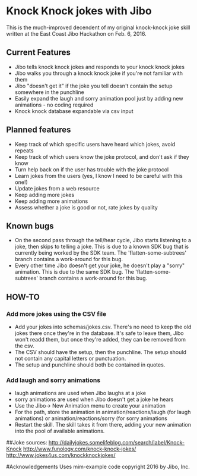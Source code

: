 # Knock Knock jokes with Jibo
This is the much-improved decendent of my original knock-knock joke skill written at the East Coast Jibo Hackathon on Feb. 6, 2016.

## Current Features
* Jibo tells knock knock jokes and responds to your knock knock jokes
* Jibo walks you through a knock knock joke if you're not familiar with them
* Jibo "doesn't get it" if the joke you tell doesn't contain the setup somewhere in the punchline
* Easily expand the laugh and sorry animation pool just by adding new animations - no coding required
* Knock knock database expandable via csv input
 
## Planned features
* Keep track of which specific users have heard which jokes, avoid repeats
* Keep track of which users know the joke protocol, and don't ask if they know
* Turn help back on if the user has trouble with the joke protocol
* Learn jokes from the users (yes, I know I need to be careful with this one!)
* Update jokes from a web resource
* Keep adding more jokes
* Keep adding more animations
* Assess whether a joke is good or not, rate jokes by quality

## Known bugs
* On the second pass through the tell/hear cycle, Jibo starts listening to a joke, then skips to telling a joke. This is due to a known SDK bug that is currently being worked by the SDK team. The 'flatten-some-subtrees' branch contains a work-around for this bug.
* Every other time Jibo doesn't get your joke, he doesn't play a "sorry" animation. This is due to the same SDK bug. The 'flatten-some-subtrees' branch contains a work-around for this bug.

## HOW-TO

### Add more jokes using the CSV file
* Add your jokes into schemas/jokes.csv. There's no need to keep the old jokes there once they're in the database. It's safe to leave them, Jibo won't readd them, but once they're added, they can be removed from the csv.
* The CSV should have the setup, then the punchline. The setup should not contain any capital letters or punctuation.
* The setup and punchline should both be contained in quotes.

### Add laugh and sorry animations
* laugh animations are used when Jibo laughs at a joke
* sorry animations are used when Jibo doesn't get a joke he hears
* Use the Jibo-> New Animation menu to create your animation
* For the path, store the animation in animation/reactions/laugh (for laugh animations) or animation/reactions/sorry (for sorry animations
* Restart the skill. The skill takes it from there, adding your new animation into the pool of available animations.

##Joke sources:
http://dailyjokes.somelifeblog.com/search/label/Knock-Knock
http://www.funology.com/knock-knock-jokes/
http://www.jokes4us.com/knockknockjokes/

#Acknowledgements
Uses mim-example code copyright 2016 by Jibo, Inc.
